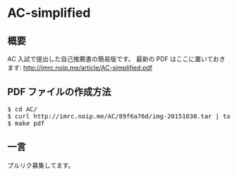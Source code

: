 # AC-simplified

## 概要
AC 入試で提出した自己推薦書の簡易版です。
最新の PDF はここに置いておきます: http://imrc.noip.me/article/AC-simplified.pdf

## PDF ファイルの作成方法
<pre>
$ cd AC/
$ curl http://imrc.noip.me/AC/89f6a76d/img-20151030.tar | tar xf -
$ make pdf
</pre>

## 一言
プルリク募集してます。
